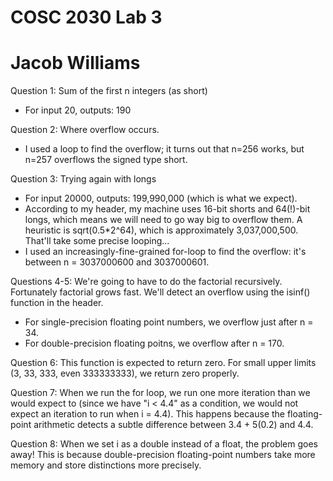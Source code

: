 # COSC 2030 Lab 3
# Jacob Williams

Question 1: Sum of the first n integers (as short)
- For input 20, outputs: 190


Question 2: Where overflow occurs.
- I used a loop to find the overflow; it turns out that n=256 works, but n=257 overflows the signed type short.


Question 3: Trying again with longs
- For input 20000, outputs: 199,990,000 (which is what we expect).
- According to my <climits> header, my machine uses 16-bit shorts and 64(!)-bit longs, which means we will need to go way big to overflow them. A heuristic is sqrt(0.5*2^64), which is approximately 3,037,000,500. That'll take some precise looping...
- I used an increasingly-fine-grained for-loop to find the overflow: it's between n = 3037000600 and 3037000601.
  
  
Questions 4-5: We're going to have to do the factorial recursively. Fortunately factorial grows fast. We'll detect an overflow using the isinf() function in the <cmath> header.
  - For single-precision floating point numbers, we overflow just after n = 34.
  - For double-precision floating poitns, we overflow after n = 170.


Question 6: This function is expected to return zero. For small upper limits (3, 33, 333, even 333333333), we return zero properly.

Question 7: When we run the for loop, we run one more iteration than we would expect to (since we have "i < 4.4" as a condition, we would not expect an iteration to run when i = 4.4). This happens because the floating-point arithmetic detects a subtle difference between 3.4 + 5(0.2) and 4.4.

Question 8: When we set i as a double instead of a float, the problem goes away! This is because double-precision floating-point numbers take more memory and store distinctions more precisely.
